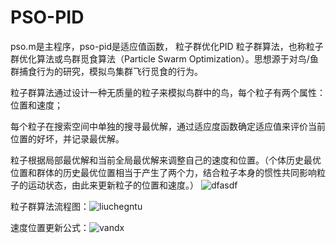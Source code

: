 # PSO-PID
pso.m是主程序，pso-pid是适应值函数，
粒子群优化PID
粒子群算法，也称粒子群优化算法或鸟群觅食算法（Particle Swarm Optimization）。思想源于对鸟/鱼群捕食行为的研究，模拟鸟集群飞行觅食的行为。

粒子群算法通过设计一种无质量的粒子来模拟鸟群中的鸟，每个粒子有两个属性：位置和速度；

每个粒子在搜索空间中单独的搜寻最优解，通过适应度函数确定适应值来评价当前位置的好坏，并记录最优解。

粒子根据局部最优解和当前全局最优解来调整自己的速度和位置。（个体历史最优位置和群体的历史最优位置相当于产生了两个力，结合粒子本身的惯性共同影响粒子的运动状态，由此来更新粒子的位置和速度。）
![dfasdf](https://github.com/TianZhendong/PSO-PID/blob/master/picture/%E5%9B%BE%E7%89%871.png)

粒子群算法流程图：![liuchegntu](https://github.com/TianZhendong/PSO-PID/blob/master/picture/%E5%9B%BE%E7%89%872.png)

速度位置更新公式：![vandx](https://github.com/TianZhendong/PSO-PID/blob/master/picture/%E5%9B%BE%E7%89%873.png)
